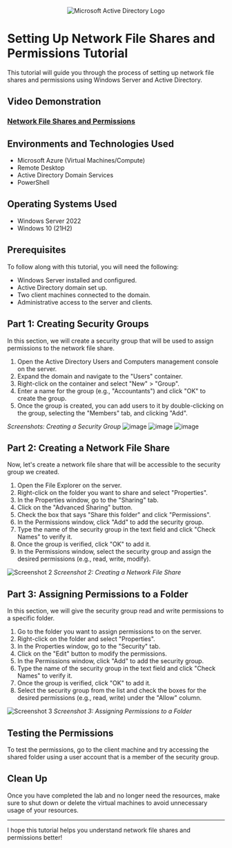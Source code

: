 <p align="center">
<img src="https://i.imgur.com/pU5A58S.png" alt="Microsoft Active Directory Logo"/>
</p>

<h1>Setting Up Network File Shares and Permissions Tutorial</h1>
This tutorial will guide you through the process of setting up network file shares and permissions using Windows Server and Active Directory.<br />


<h2>Video Demonstration</h2>

### [Network File Shares and Permissions](https://drive.google.com/file/d/1V_4tRnOFsca0z34e6vLhDkQvt7F80qUj/view?usp=drive_link)

<h2>Environments and Technologies Used</h2>

- Microsoft Azure (Virtual Machines/Compute)
- Remote Desktop
- Active Directory Domain Services
- PowerShell

<h2>Operating Systems Used </h2>

- Windows Server 2022
- Windows 10 (21H2)

## Prerequisites

To follow along with this tutorial, you will need the following:

- Windows Server installed and configured.
- Active Directory domain set up.
- Two client machines connected to the domain.
- Administrative access to the server and clients.

## Part 1: Creating Security Groups

In this section, we will create a security group that will be used to assign permissions to the network file share.

1. Open the Active Directory Users and Computers management console on the server.
2. Expand the domain and navigate to the "Users" container.
3. Right-click on the container and select "New" > "Group".
4. Enter a name for the group (e.g., "Accountants") and click "OK" to create the group.
5. Once the group is created, you can add users to it by double-clicking on the group, selecting the "Members" tab, and clicking "Add".

*Screenshots: Creating a Security Group*
![image](https://github.com/JasonDelahoussaye/NetworkFileSharesAndPermissions/assets/106440235/c7b510ca-0f01-4168-bd7b-e304c3463f76) ![image](https://github.com/JasonDelahoussaye/NetworkFileSharesAndPermissions/assets/106440235/fe3882b3-c563-4a99-ae8a-0e7979983bff) ![image](https://github.com/JasonDelahoussaye/NetworkFileSharesAndPermissions/assets/106440235/b3d6699a-f0c5-451c-bc18-acb6d13daf2d)



## Part 2: Creating a Network File Share

Now, let's create a network file share that will be accessible to the security group we created.

1. Open the File Explorer on the server.
2. Right-click on the folder you want to share and select "Properties".
3. In the Properties window, go to the "Sharing" tab.
4. Click on the "Advanced Sharing" button.
5. Check the box that says "Share this folder" and click "Permissions".
6. In the Permissions window, click "Add" to add the security group.
7. Type the name of the security group in the text field and click "Check Names" to verify it.
8. Once the group is verified, click "OK" to add it.
9. In the Permissions window, select the security group and assign the desired permissions (e.g., read, write, modify).

![Screenshot 2](screenshot2.png)
*Screenshot 2: Creating a Network File Share*

## Part 3: Assigning Permissions to a Folder

In this section, we will give the security group read and write permissions to a specific folder.

1. Go to the folder you want to assign permissions to on the server.
2. Right-click on the folder and select "Properties".
3. In the Properties window, go to the "Security" tab.
4. Click on the "Edit" button to modify the permissions.
5. In the Permissions window, click "Add" to add the security group.
6. Type the name of the security group in the text field and click "Check Names" to verify it.
7. Once the group is verified, click "OK" to add it.
8. Select the security group from the list and check the boxes for the desired permissions (e.g., read, write) under the "Allow" column.

![Screenshot 3](screenshot3.png)
*Screenshot 3: Assigning Permissions to a Folder*

## Testing the Permissions

To test the permissions, go to the client machine and try accessing the shared folder using a user account that is a member of the security group.

## Clean Up

Once you have completed the lab and no longer need the resources, make sure to shut down or delete the virtual machines to avoid unnecessary usage of your resources.

---

I hope this tutorial helps you understand network file shares and permissions better!
